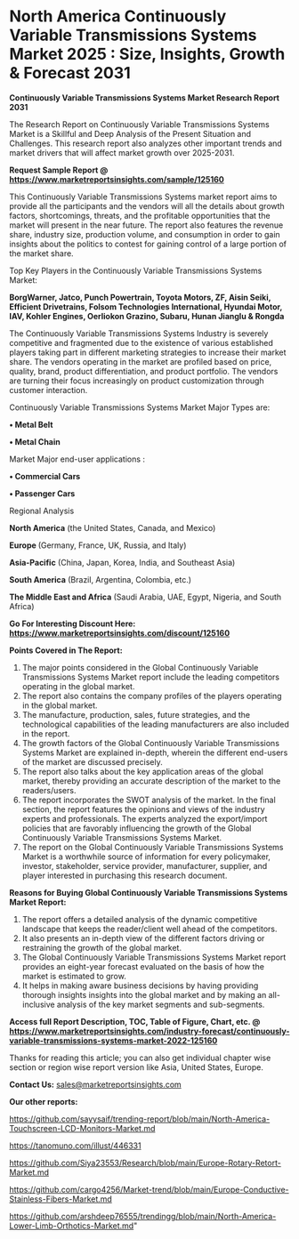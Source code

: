 # North America Continuously Variable Transmissions Systems Market 2025 : Size, Insights, Growth & Forecast 2031

<strong>Continuously Variable Transmissions Systems Market Research Report 2031</strong>

The Research Report on Continuously Variable Transmissions Systems Market is a Skillful and Deep Analysis of the Present Situation and Challenges. This research report also analyzes other important trends and market drivers that will affect market growth over 2025-2031.

<strong>Request Sample Report @ <a href=https://www.marketreportsinsights.com/sample/125160>https://www.marketreportsinsights.com/sample/125160</a></strong>

This Continuously Variable Transmissions Systems market report aims to provide all the participants and the vendors will all the details about growth factors, shortcomings, threats, and the profitable opportunities that the market will present in the near future. The report also features the revenue share, industry size, production volume, and consumption in order to gain insights about the politics to contest for gaining control of a large portion of the market share.

Top Key Players in the Continuously Variable Transmissions Systems Market:

<strong>BorgWarner, Jatco, Punch Powertrain, Toyota Motors, ZF, Aisin Seiki, Efficient Drivetrains, Folsom Technologies International, Hyundai Motor, IAV, Kohler Engines, Oerliokon Grazino, Subaru, Hunan Jianglu & Rongda</strong>

The Continuously Variable Transmissions Systems Industry is severely competitive and fragmented due to the existence of various established players taking part in different marketing strategies to increase their market share. The vendors operating in the market are profiled based on price, quality, brand, product differentiation, and product portfolio. The vendors are turning their focus increasingly on product customization through customer interaction.

Continuously Variable Transmissions Systems Market Major Types are:

<strong>• Metal Belt

• Metal Chain</strong>

Market Major end-user applications :

<strong>• Commercial Cars

• Passenger Cars</strong>

Regional Analysis

</u><strong><b>North America</b></strong> (the United States, Canada, and Mexico)

<strong><b>Europe </b></strong>(Germany, France, UK, Russia, and Italy)

<strong><b>Asia-Pacific</b></strong> (China, Japan, Korea, India, and Southeast Asia)

<strong><b>South America</b></strong> (Brazil, Argentina, Colombia, etc.)

<strong><b>The Middle East and Africa</b></strong> (Saudi Arabia, UAE, Egypt, Nigeria, and South Africa)

<strong>Go For Interesting Discount Here: <a href=https://www.marketreportsinsights.com/discount/125160>https://www.marketreportsinsights.com/discount/125160</a></strong>

<strong>Points Covered in The Report:</strong>
<ol>
  <li>The major points considered in the Global Continuously Variable Transmissions Systems Market report include the leading competitors operating in the global market.</li>
  <li>The report also contains the company profiles of the players operating in the global market.</li>
  <li>The manufacture, production, sales, future strategies, and the technological capabilities of the leading manufacturers are also included in the report.</li>
  <li>The growth factors of the Global Continuously Variable Transmissions Systems Market are explained in-depth, wherein the different end-users of the market are discussed precisely.</li>
  <li>The report also talks about the key application areas of the global market, thereby providing an accurate description of the market to the readers/users.</li>
  <li>The report incorporates the SWOT analysis of the market. In the final section, the report features the opinions and views of the industry experts and professionals. The experts analyzed the export/import policies that are favorably influencing the growth of the Global Continuously Variable Transmissions Systems Market.</li>
  <li>The report on the Global Continuously Variable Transmissions Systems Market is a worthwhile source of information for every policymaker, investor, stakeholder, service provider, manufacturer, supplier, and player interested in purchasing this research document.</li>
</ol>
<strong>Reasons for Buying Global Continuously Variable Transmissions Systems Market Report:</strong>

<ol>
  <li>The report offers a detailed analysis of the dynamic competitive landscape that keeps the reader/client well ahead of the competitors.</li>
  <li>It also presents an in-depth view of the different factors driving or restraining the growth of the global market.</li>
  <li>The Global Continuously Variable Transmissions Systems Market report provides an eight-year forecast evaluated on the basis of how the market is estimated to grow.</li>
  <li>It helps in making aware business decisions by having providing thorough insights insights into the global market and by making an all-inclusive analysis of the key market segments and sub-segments.</li>
</ol>
<strong>Access full Report Description, TOC, Table of Figure, Chart, etc. @ <a href=https://www.marketreportsinsights.com/industry-forecast/continuously-variable-transmissions-systems-market-2022-125160>https://www.marketreportsinsights.com/industry-forecast/continuously-variable-transmissions-systems-market-2022-125160</a></strong>


Thanks for reading this article; you can also get individual chapter wise section or region wise report version like Asia, United States, Europe.

<strong>Contact Us:</strong>
sales@marketreportsinsights.com

<strong>Our other reports:</strong>

<a href=https://github.com/sayysaif/trending-report/blob/main/North-America-Touchscreen-LCD-Monitors-Market.md>https://github.com/sayysaif/trending-report/blob/main/North-America-Touchscreen-LCD-Monitors-Market.md</a>

<a href=https://tanomuno.com/illust/446331>https://tanomuno.com/illust/446331</a>

<a href=https://github.com/Siya23553/Research/blob/main/Europe-Rotary-Retort-Market.md>https://github.com/Siya23553/Research/blob/main/Europe-Rotary-Retort-Market.md</a>

<a href=https://github.com/cargo4256/Market-trend/blob/main/Europe-Conductive-Stainless-Fibers-Market.md>https://github.com/cargo4256/Market-trend/blob/main/Europe-Conductive-Stainless-Fibers-Market.md</a>

<a href=https://github.com/arshdeep76555/trendingg/blob/main/North-America-Lower-Limb-Orthotics-Market.md>https://github.com/arshdeep76555/trendingg/blob/main/North-America-Lower-Limb-Orthotics-Market.md</a>"
